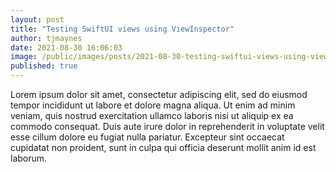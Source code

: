```yaml
---
layout: post
title: "Testing SwiftUI views using ViewInspector"
author: tjmaynes
date: 2021-08-30 16:06:03
image: /public/images/posts/2021-08-30-testing-swiftui-views-using-viewinspector/background.jpg
published: true 
---
```

Lorem ipsum dolor sit amet, consectetur adipiscing elit, sed do eiusmod tempor incididunt ut labore et dolore magna aliqua. Ut enim ad minim veniam, quis nostrud exercitation ullamco laboris nisi ut aliquip ex ea commodo consequat. Duis aute irure dolor in reprehenderit in voluptate velit esse cillum dolore eu fugiat nulla pariatur. Excepteur sint occaecat cupidatat non proident, sunt in culpa qui officia deserunt mollit anim id est laborum.
